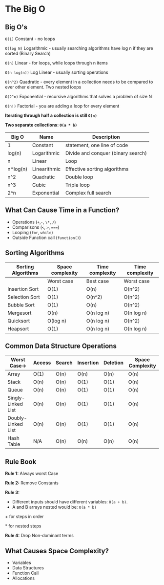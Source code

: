 # The Big O

## Big O's

`O(1)` Constant - no loops

`O(log N)` Logarithmic - usually searching algorithms have log n if they are sorted (Binary Search)

`O(n)` Linear - for loops, while loops through n items

`O(n log(n))` Log Linear - usually sorting operations

`O(n^2)` Quadratic - every element in a collection needs to be compared to ever other element. Two nested loops

`O(2^n)` Exponential - recursive algorithms that solves a problem of size N

`O(n!)` Factorial - you are adding a loop for every element

**Iterating through half a collection is still `O(n)`**

**Two separate collections: `O(a * b)`**

| Big O    | Name         | Description                        |
|----------|--------------|------------------------------------|
| 1        | Constant     | statement, one line of code        |
| log(n)   | Logarithmic  | Divide and conquer (binary search) |
| n        | Linear       | Loop                               |
| n*log(n) | Linearithmic | Effective sorting algorithms       |
| n^2      | Quadratic    | Double loop                        |
| n^3      | Cubic        | Triple loop                        |
| 2^n      | Exponential  | Complex full search                |

## What Can Cause Time in a Function?

- Operations (`+`,`-`, `\*`, `/`)
- Comparisons (`<`, `>`, `===`)
- Looping (`for`, `while`)
- Outside Function call (`function()`)

## Sorting Algorithms

| Sorting Algorithms | Space complexity | Time complexity | Time complexity |
|--------------------|------------------|-----------------|-----------------|
|                    | Worst case       | Best case       | Worst case      |
| Insertion Sort     | O(1)             | O(n)            | O(n^2)          |
| Selection Sort     | O(1)             | O(n^2)          | O(n^2)          |
| Bubble Sort        | O(1)             | O(n)            | O(n^2)          |
| Mergesort          | O(n)             | O(n log n)      | O(n log n)      |
| Quicksort          | O(log n)         | O(n log n)      | O(n^2)          |
| Heapsort           | O(1)             | O(n log n)      | O(n log n)      |

## </a>Common Data Structure Operations

| Worst Case→        | Access | Search | Insertion | Deletion | Space Complexity |
|--------------------|--------|--------|-----------|----------|------------------|
| Array              | O(1)   | O(n)   | O(n)      | O(n)     | O(n)             |
| Stack              | O(n)   | O(n)   | O(1)      | O(1)     | O(n)             |
| Queue              | O(n)   | O(n)   | O(1)      | O(1)     | O(n)             |
| Singly-Linked List | O(n)   | O(n)   | O(1)      | O(1)     | O(n)             |
| Doubly-Linked List | O(n)   | O(n)   | O(1)      | O(1)     | O(n)             |
| Hash Table         | N/A    | O(n)   | O(n)      | O(n)     | O(n)             |

## Rule Book

**Rule 1:** Always worst Case

**Rule 2:** Remove Constants

**Rule 3:**

- Different inputs should have different variables: `O(a + b)`.
- A and B arrays nested would be: `O(a * b)`

\+ for steps in order

\* for nested steps

**Rule 4:** Drop Non-dominant terms

## What Causes Space Complexity?

- Variables
- Data Structures
- Function Call
- Allocations
